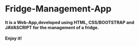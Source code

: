 # Fridge-Management-App

#### It is a Web-App,developed using HTML, CSS/BOOTSTRAP and JAVASCRIPT for the management of a fridge.

#### Enjoy it!
 
 
